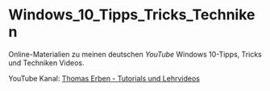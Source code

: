 # Windows_10_Tipps_Tricks_Techniken

Online-Materialien zu meinen deutschen *YouTube*
Windows 10-Tipps, Tricks und Techniken Videos.

YouTube Kanal: [Thomas Erben - Tutorials und Lehrvideos](https://www.youtube.com/channel/UCgaFgieXi6HIryaFyhhzQtg)

